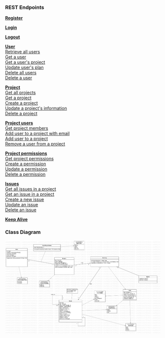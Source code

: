 ### REST Endpoints

**[Register](RestAPI/register_endpoint.md)**

**[Login](RestAPI/login_endpoint.md)**

**[Logout](RestAPI/logout_endpoint.md)**

**[User](RestAPI/customer_endpoints.md)**\
[Retrieve all users](RestAPI/customer_endpoints.md/#retrieve-all-users)\
[Get a user](RestAPI/customer_endpoints.md/#get-a-user)\
[Get a user's project](RestAPI/customer_endpoints.md/#get-a-users-project)\
[Update user's plan](RestAPI/customer_endpoints.md/#update-users-plan)\
[Delete all users](RestAPI/customer_endpoints.md/#delete-all-users)\
[Delete a user](RestAPI/customer_endpoints.md/#delete-a-user)

**[Project](RestAPI/project_endpoints.md)**\
[Get all projects](RestAPI/project_endpoints.md/#get-all-projects)\
[Get a project](RestAPI/project_endpoints.md/#get-a-project)\
[Create a project](RestAPI/project_endpoints.md/#create-a-project)\
[Update a project's information](RestAPI/project_endpoints.md/#update-a-projects-information)\
[Delete a project](RestAPI/project_endpoints.md/#delete-a-project)

**[Project users](RestAPI/project_users_endpoints.md)**\
[Get project members](RestAPI/project_users_endpoints.md/#get-project-members)\
[Add user to a project with email](RestAPI/project_users_endpoints.md/#add-user-to-a-project-with-email)\
[Add user to a project](RestAPI/project_users_endpoints.md/#add-user-to-a-project)\
[Remove a user from a project](RestAPI/project_users_endpoints.md/#remove-a-user-from-a-project)

**[Project permissions](RestAPI/project_permissions_endpoints.md)**\
[Get project permissions](RestAPI/project_permissions_endpoints.md/#get-project-permission)\
[Create a permission](RestAPI/project_permissions_endpoints.md/#create-a-permission)\
[Update a permission](RestAPI/project_permissions_endpoints.md/#update-a-permission)\
[Delete a permission](RestAPI/project_permissions_endpoints.md/#delete-a-permission)

**[Issues](RestAPI/issues_endpoints.md)**\
[Get all issues in a project](RestAPI/issues_endpoints.md/#get-all-issues-in-a-project)\
[Get an issue in a project](RestAPI/issues_endpoints.md/#get-an-issue-in-a-project)\
[Create a new issue](RestAPI/issues_endpoints.md/#create-a-new-issue)\
[Update an issue](RestAPI/issues_endpoints.md/#update-an-issue)\
[Delete an issue](RestAPI/issues_endpoints.md/#delete-an-issue)

**[Keep Alive](RestAPI/keep_alive_endpoint.md)**

### Class Diagram

![Class Diagram](images/dira_class_diagram.jpg?raw=true "Class Diagram")
